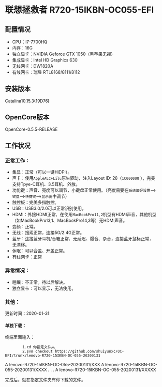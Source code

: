 # 联想拯救者 R720-15IKBN-OC055-EFI

## 配置情况

- CPU：i7-7700HQ
- 内存：16G
- 独立显卡：NVIDIA Geforce GTX 1050（黑苹果无视）
- 集成显卡：Intel HD Graphics 630
- 无线网卡：DW1820A
- 有线网卡：瑞昱 RTL8168/8111/8112

## 安装版本

Catalina10.15.3(19D76)

## OpenCore版本

OpenCore-0.5.5-RELEASE

## 工作状况

### 正常工作：

- 集显：正常（可以一键HiDPi）。
- 声卡：使用`AppleALC+Lilu`原生驱动，注入Layout ID: 28（`1C000000` ），完美支持Tpye-C耳机、3.5耳机、外放。
- 功能键：声音、亮度可以调节，小键盘正常使用。（亮度需要在`系统偏好设置`-->`键盘`-->`快捷键`-->`显示器`中调节）
- 触控板：完美多指触控。
- USB：USB3.0/2.0可以正常识别使用。
- HDMI：外接HDMI正常，在使用`MacBookPro11,2`机型有HDMI声音，其他机型（如MacBookPro13,1、MacBookPro14,3等）无HDMI声音。
- 变频：正常。
- 无线：搜索正常，连接5G/2.4G正常。
- 蓝牙：连接蓝牙耳机/音箱正常，无延迟、爆音、杂音，连接蓝牙鼠标正常，无漂移。
- 休眠：可以合盖、开盖正常。
- 有线网卡：正常

### 异常情况：

- 睡眠：不正常。待以后解决。
- 独立显卡：可以显示，无法使用。

### 其他：

更新时间：2020-01-31
#### 单独下载：
终端里面输入：

            1.cd 你指定文件夹
            2.svn checkout https://github.com/shuiyunxc/OC-EFI/trunk/lenovo-R720-15IKBN-OC-055-20200131

A    lenovo-R720-15IKBN-OC-055-20200131/XXX
A    lenovo-R720-15IKBN-OC-055-20200131/XXXX
.
.
.
A    lenovo-R720-15IKBN-OC-055-20200131/XXXXX

完成后，就在指定文件夹有你下载的文件。
